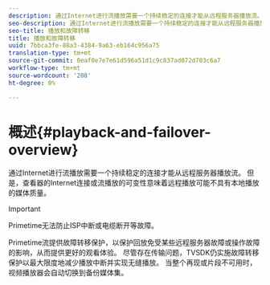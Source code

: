 ```yaml
---
description: 通过Internet进行流播放需要一个持续稳定的连接才能从远程服务器播放流。 但是，查看器的Internet连接或流播放的可变性意味着远程播放可能不具有本地播放的媒体质量。
seo-description: 通过Internet进行流播放需要一个持续稳定的连接才能从远程服务器播放流。 但是，查看器的Internet连接或流播放的可变性意味着远程播放可能不具有本地播放的媒体质量。
seo-title: 播放和故障转移
title: 播放和故障转移
uuid: 7bbca3fe-88a3-4384-9a63-eb164c956a75
translation-type: tm+mt
source-git-commit: 0eaf0e7e7e61d596a51d1c9c837ad072d703c6a7
workflow-type: tm+mt
source-wordcount: '208'
ht-degree: 0%

---
```



# 概述{#playback-and-failover-overview}

通过Internet进行流播放需要一个持续稳定的连接才能从远程服务器播放流。 但是，查看器的Internet连接或流播放的可变性意味着远程播放可能不具有本地播放的媒体质量。

>[!IMPORTANT]
>
>Primetime无法防止ISP中断或电缆断开等故障。

Primetime流提供故障转移保护，以保护回放免受某些远程服务器故障或操作故障的影响，从而提供更好的观看体验。 尽管存在传输问题，TVSDK仍实施故障转移保护以最大限度地减少播放中断并实现无缝播放。 当整个再现或片段不可用时，视频播放器会自动切换到备份媒体集。